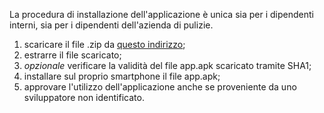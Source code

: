 La procedura di installazione dell'applicazione è unica sia per i dipendenti interni, sia per i dipendenti dell'azienda di pulizie.

1. scaricare il file .zip da [questo indirizzo](https://gitlab.com/sweleven/android-app/-/jobs/artifacts/master/download?job=build-apk);
2. estrarre il file scaricato;
3. *opzionale* verificare la validità del file app.apk scaricato tramite SHA1;
4. installare sul proprio smartphone il file app.apk;
5. approvare l'utilizzo dell'applicazione anche se proveniente da uno sviluppatore non identificato.